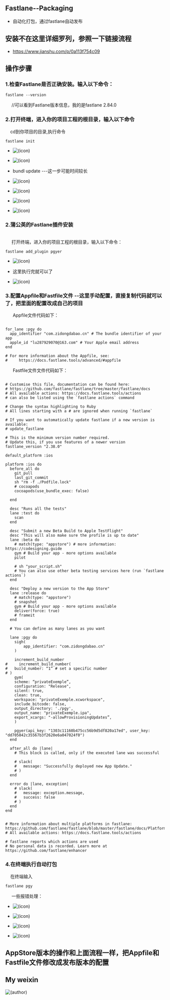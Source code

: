 ## Fastlane--Packaging
* 自动化打包，通过fastlane自动发布

## 安装不在这里详细罗列，参照一下链接流程
*  https://www.jianshu.com/p/0a113f754c09



## 操作步骤


### 1.检查Fastlane是否正确安装。输入以下命令：

```objc
fastlane --version
```
      //可以看到Fastlane版本信息，我的是fastlane 2.84.0
      
### 2.打开终端，进入你的项目工程的根目录，输入以下命令

      cd到你项目的目录,执行命令
      
```objc       
fastlane init
```
* ![(icon)](https://github.com/daniulaolu/Fastlane--Packaging/blob/master/fastlane%20init_resource/fastlane%20init_01.png)

* ![(icon)](https://github.com/daniulaolu/Fastlane--Packaging/blob/master/fastlane%20init_resource/fastlane%20init_02.png)

*  bundl update ---这一步可能时间较长
* ![(icon)](https://github.com/daniulaolu/Fastlane--Packaging/blob/master/fastlane%20init_resource/fastlane%20init_03.png)

* ![(icon)](https://github.com/daniulaolu/Fastlane--Packaging/blob/master/fastlane%20init_resource/fastlane%20init_04.png)

* ![(icon)](https://github.com/daniulaolu/Fastlane--Packaging/blob/master/fastlane%20init_resource/fastlane%20init_05.png)

* ![(icon)](https://github.com/daniulaolu/Fastlane--Packaging/blob/master/fastlane%20init_resource/fastlane%20init_06.png)

### 2.蒲公英的Fastlane插件安装
      
      打开终端，进入你的项目工程的根目录，输入以下命令：
      
```objc       
fastlane add_plugin pgyer
```

* ![(icon)](https://github.com/daniulaolu/Fastlane--Packaging/blob/master/fastlane%20add_plugin_resource/fastlane%20add_plugin_01.png)

* 这里执行完就可以了
* ![(icon)](https://github.com/daniulaolu/Fastlane--Packaging/blob/master/fastlane%20add_plugin_resource/fastlane%20add_plugin_02.png)



### 3.配置Appfile和Fastfile文件 --这里手动配置，直接复制代码就可以了，把里面的配置改成自己的项目

 
       Appfile文件代码如下：
       
```objc

for_lane :pgy do
  app_identifier "com.zidongdabao.cn" # The bundle identifier of your app
  apple_id "lu287929070@163.com" # Your Apple email address 
end

# For more information about the Appfile, see:
#     https://docs.fastlane.tools/advanced/#appfile

```

        Fastfile文件文件代码如下：

```objc

# Customise this file, documentation can be found here:
# https://github.com/fastlane/fastlane/tree/master/fastlane/docs
# All available actions: https://docs.fastlane.tools/actions
# can also be listed using the `fastlane actions` command

# Change the syntax highlighting to Ruby
# All lines starting with a # are ignored when running `fastlane`

# If you want to automatically update fastlane if a new version is available:
# update_fastlane

# This is the minimum version number required.
# Update this, if you use features of a newer version
fastlane_version "2.38.0"

default_platform :ios

platform :ios do
  before_all do
    git_pull
    last_git_commit
    sh "rm -f ./Podfile.lock"
    # cocoapods
    cocoapods(use_bundle_exec: false)

  end

  desc "Runs all the tests"
  lane :test do
    scan
  end

  desc "Submit a new Beta Build to Apple TestFlight"
  desc "This will also make sure the profile is up to date"
  lane :beta do
    # match(type: "appstore") # more information: https://codesigning.guide
    gym # Build your app - more options available
    pilot

    # sh "your_script.sh"
    # You can also use other beta testing services here (run `fastlane actions`)
  end

  desc "Deploy a new version to the App Store"
  lane :release do
    # match(type: "appstore")
    # snapshot
    gym # Build your app - more options available
    deliver(force: true)
    # frameit
  end

  # You can define as many lanes as you want

  lane :pgy do
    sigh(
        app_identifier: "com.zidongdabao.cn"
    )
    
    increment_build_number
#     increment_build_number(
#   build_number: “1” # set a specific number
# )
    gym(
    scheme: “privateExemple”,
    configuration: "Release",
    silent: true,
    clean: true,
    workspace: "privateExemple.xcworkspace",
    include_bitcode: false,
    output_directory: './pgy',
    output_name: "privateExemple.ipa",
    export_xcargs: "-allowProvisioningUpdates”,
    )

    pgyer(api_key: "1303c11160b475cc56b9d5df820a17ed", user_key: "dd705842c35567b3f2620e6a047024f0")
  end

  after_all do |lane|
    # This block is called, only if the executed lane was successful

    # slack(
    #   message: "Successfully deployed new App Update."
    # )
  end

  error do |lane, exception|
    # slack(
    #   message: exception.message,
    #   success: false
    # )
  end
end


# More information about multiple platforms in fastlane: https://github.com/fastlane/fastlane/blob/master/fastlane/docs/Platforms.md
# All available actions: https://docs.fastlane.tools/actions

# fastlane reports which actions are used
# No personal data is recorded. Learn more at https://github.com/fastlane/enhancer

```

### 4.在终端执行自动打包 

     在终端输入
```objc 
fastlane pgy
```

 
      一些报错处理：
 * ![(icon)](https://github.com/daniulaolu/Fastlane--Packaging/blob/master/error_resource/error__01.png)
 
 * ![(icon)](https://github.com/daniulaolu/Fastlane--Packaging/blob/master/error_resource/error__02.png)
 
 * ![(icon)](https://github.com/daniulaolu/Fastlane--Packaging/blob/master/error_resource/error__03.png)
 
 * ![(icon)](https://github.com/daniulaolu/Fastlane--Packaging/blob/master/error_resource/error__04.png)
      

## AppStore版本的操作和上面流程一样，把Appfile和Fastfile文件修改成发布版本的配置
  

## My weixin
![(author)](https://github.com/daniulaolu/PushParameterWithDict-/blob/master/xiaolu.jpg)
